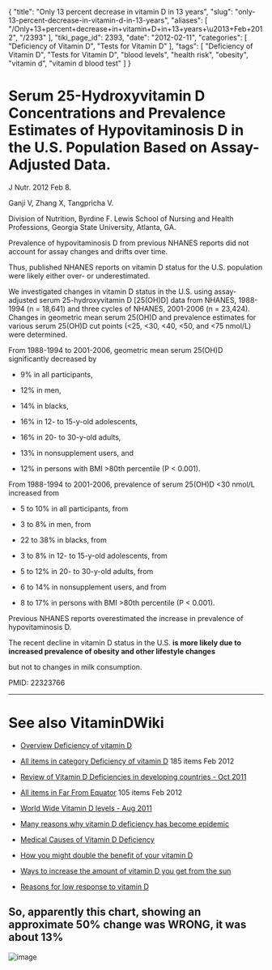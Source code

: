 {
    "title": "Only 13 percent decrease in vitamin D in 13 years",
    "slug": "only-13-percent-decrease-in-vitamin-d-in-13-years",
    "aliases": [
        "/Only+13+percent+decrease+in+vitamin+D+in+13+years+\u2013+Feb+2012",
        "/2393"
    ],
    "tiki_page_id": 2393,
    "date": "2012-02-11",
    "categories": [
        "Deficiency of Vitamin D",
        "Tests for Vitamin D"
    ],
    "tags": [
        "Deficiency of Vitamin D",
        "Tests for Vitamin D",
        "blood levels",
        "health risk",
        "obesity",
        "vitamin d",
        "vitamin d blood test"
    ]
}


# Serum 25-Hydroxyvitamin D Concentrations and Prevalence Estimates of Hypovitaminosis D in the U.S. Population Based on Assay-Adjusted Data.

J Nutr. 2012 Feb 8. 

Ganji V, Zhang X, Tangpricha V.

Division of Nutrition, Byrdine F. Lewis School of Nursing and Health Professions, Georgia State University, Atlanta, GA.

Prevalence of hypovitaminosis D from previous NHANES reports did not account for assay changes and drifts over time. 

Thus, published NHANES reports on vitamin D status for the U.S. population were likely either over- or underestimated. 

We investigated changes in vitamin D status in the U.S. using assay-adjusted serum 25-hydroxyvitamin D <span>[25(OH)D]</span> data from NHANES, 1988-1994 (n = 18,641) and three cycles of NHANES, 2001-2006 (n = 23,424). Changes in geometric mean serum 25(OH)D and prevalence estimates for various serum 25(OH)D cut points (<25, <30, <40, <50, and <75 nmol/L) were determined. 

From 1988-1994 to 2001-2006, geometric mean serum 25(OH)D significantly decreased by 

* 9% in all participants, 

* 12% in men, 

* 14% in blacks, 

* 16% in 12- to 15-y-old adolescents, 

* 16% in 20- to 30-y-old adults, 

* 13% in nonsupplement users, and 

* 12% in persons with BMI >80th percentile (P < 0.001). 

From 1988-1994 to 2001-2006, prevalence of serum 25(OH)D <30 nmol/L increased from 

* 5 to 10% in all participants, from 

* 3 to 8% in men, from 

* 22 to 38% in blacks, from 

* 3 to 8% in 12- to 15-y-old adolescents, from 

* 5 to 12% in 20- to 30-y-old adults, from 

* 6 to 14% in nonsupplement users, and from 

* 8 to 17% in persons with BMI >80th percentile (P < 0.001). 

Previous NHANES reports overestimated the increase in prevalence of hypovitaminosis D. 

The recent decline in vitamin D status in the U.S.  **is more likely due to increased prevalence of obesity and other lifestyle changes**  

but not to changes in milk consumption.

PMID:     22323766

- - - - - - - - - - - - - - 

# See also VitaminDWiki

* [Overview Deficiency of vitamin D](/posts/overview-deficiency-of-vitamin-d)

* [All items in category Deficiency of vitamin D](https://www.VitaminDWiki.com/tiki-browse_categories.php?parentId=3&sort_mode=created_desc) 185 items Feb 2012

* [Review of Vitamin D Deficiencies in developing countries - Oct 2011](/posts/review-of-vitamin-d-deficiencies-in-developing-countries)

* [All items in Far From Equator](https://www.VitaminDWiki.com/tiki-browse_categories.php?parentId=63&sort_mode=created_desc) 105 items Feb 2012

* [World Wide Vitamin D levels - Aug 2011](/posts/global-vitamin-d-levels)

* [Many reasons why vitamin D deficiency has become epidemic](/posts/many-reasons-why-vitamin-d-deficiency-has-become-epidemic)

* [Medical Causes of Vitamin D Deficiency](/posts/medical-causes-of-vitamin-d-deficiency)

* [How you might double the benefit of your vitamin D](/posts/how-you-might-double-the-benefit-of-your-vitamin-d)

* [Ways to increase the amount of vitamin D you get from the sun](/posts/optimize-vitamin-d-from-the-sun)

* [Reasons for low response to vitamin D](/posts/reasons-for-low-response-to-vitamin-d)

## So, apparently this chart, showing an approximate 50% change was WRONG, it was about 13%

<img src="/attachments/d3.mock.jpg" alt="image">